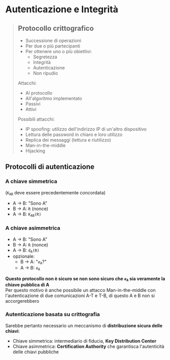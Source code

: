 # Autenticazione e Integrità

> ## Protocollo crittografico
>
> - Successione di operazioni
> - Per due o più partecipanti
> - Per ottenere uno o più obiettivi:
>   - Segretezza
>   - Integrità
>   - Autenticazione
>   - Non ripudio
>
> Attacchi:
> - Al protocollo
> - All'algoritmo implementato
> - Passivi
> - Attivi
>
> Possibili attacchi:
> - IP spoofing: utilizzo dell'indirizzo IP di un'altro dispositivo
> - Lettura delle password in chiaro e loro utilizzo
> - Replica dei messaggi (lettura e riutilizzo)
> - Man-in-the-middle
> - Hijacking

## Protocolli di autenticazione

### A chiave simmetrica

(<code>K<sub>AB</sub></code> deve essere precedentemente concordata)

- A -> B: "Sono A"
- B -> A: `R` (nonce)
- A -> B: <code>K<sub>AB</sub>(R)</code>

### A chiave asimmetrica

- A -> B: "Sono A"
- B -> A: `R` (nonce)
- A -> B: <code>d<sub>A</sub>(R)</code>
- opzionale:
  - B -> A: "<code>e<sub>A</sub></code>?"
  - A -> B: <code>e<sub>A</sub></code>

**Questo protocollo non è sicuro se non sono sicuro che <code>e<sub>A</sub></code> sia veramente la chiave pubblica di A**  
Per questo motivo è anche possibile un attacco Man-in-the-middle con l'autenticazione di due comunicazioni A-T e T-B, di questo A e B non si accorgerebbero

### Autenticazione basata su crittografia

Sarebbe pertanto necessario un meccanismo di **distribuzione sicura delle chiavi**:
- Chiave simmetrica: intermediario di fiducia, **Key Distribution Center**
- Chiave asimmetrica: **Certification Authority** che garantisca l'autenticità delle chiavi pubbliche